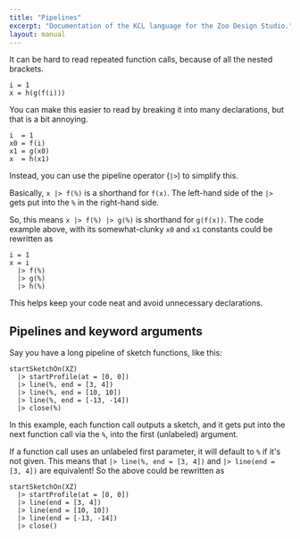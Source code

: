 ```yaml
---
title: "Pipelines"
excerpt: "Documentation of the KCL language for the Zoo Design Studio."
layout: manual
---
```


It can be hard to read repeated function calls, because of all the nested brackets.

```norun
i = 1
x = h(g(f(i)))
```

You can make this easier to read by breaking it into many declarations, but that is a bit annoying.

```norun
i  = 1
x0 = f(i)
x1 = g(x0)
x  = h(x1)
```

Instead, you can use the pipeline operator (`|>`) to simplify this.

Basically, `x |> f(%)` is a shorthand for `f(x)`. The left-hand side of the `|>` gets put into
the `%` in the right-hand side.

So, this means `x |> f(%) |> g(%)` is shorthand for `g(f(x))`. The code example above, with its
somewhat-clunky `x0` and `x1` constants could be rewritten as

```norun
i = 1
x = i
  |> f(%)
  |> g(%)
  |> h(%)
```

This helps keep your code neat and avoid unnecessary declarations.

## Pipelines and keyword arguments

Say you have a long pipeline of sketch functions, like this:

```kcl
startSketchOn(XZ)
  |> startProfile(at = [0, 0])
  |> line(%, end = [3, 4])
  |> line(%, end = [10, 10])
  |> line(%, end = [-13, -14])
  |> close(%)
```

In this example, each function call outputs a sketch, and it gets put into the next function call via
the `%`, into the first (unlabeled) argument.

If a function call uses an unlabeled first parameter, it will default to `%` if it's not given. This
means that `|> line(%, end = [3, 4])` and `|> line(end = [3, 4])` are equivalent! So the above
could be rewritten as 

```kcl
startSketchOn(XZ)
  |> startProfile(at = [0, 0])
  |> line(end = [3, 4])
  |> line(end = [10, 10])
  |> line(end = [-13, -14])
  |> close()
```
